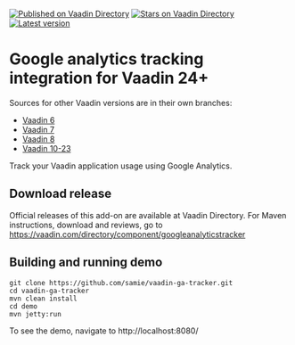 [![Published on Vaadin  Directory](https://img.shields.io/badge/Vaadin%20Directory-published-00b4f0.svg)](https://vaadin.com/directory/component/googleanalyticstracker)
[![Stars on Vaadin Directory](https://img.shields.io/vaadin-directory/star/googleanalyticstracker.svg)](https://vaadin.com/directory/component/googleanalyticstracker)
[![Latest version](https://img.shields.io/vaadin-directory/v/googleanalyticstracker.svg)](https://vaadin.com/directory/component/googleanalyticstracker)

# Google analytics tracking integration for Vaadin 24+

Sources for other Vaadin versions are in their own branches:
* [Vaadin 6](https://github.com/samie/vaadin-ga-tracker/tree/vaadin6)
* [Vaadin 7](https://github.com/samie/vaadin-ga-tracker/tree/vaadin7)
* [Vaadin 8](https://github.com/samie/vaadin-ga-tracker/tree/vaadin8)
* [Vaadin 10-23](https://github.com/samie/vaadin-ga-tracker/tree/vaadin10)

Track your Vaadin application usage using Google Analytics.

## Download release

Official releases of this add-on are available at Vaadin Directory. For Maven instructions, download and reviews, go to https://vaadin.com/directory/component/googleanalyticstracker

## Building and running demo

    git clone https://github.com/samie/vaadin-ga-tracker.git
    cd vaadin-ga-tracker
    mvn clean install
    cd demo
    mvn jetty:run

To see the demo, navigate to http://localhost:8080/
